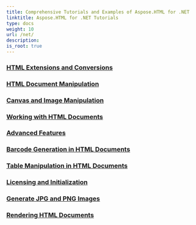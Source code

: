 ```yaml
---
title: Comprehensive Tutorials and Examples of Aspose.HTML for .NET 
linktitle: Aspose.HTML for .NET Tutorials
type: docs
weight: 10
url: /net/
description:
is_root: true
---
```


### [HTML Extensions and Conversions](./html-extensions-and-conversions/)

### [HTML Document Manipulation](./html-document-manipulation/)

### [Canvas and Image Manipulation](./canvas-and-image-manipulation/)

### [Working with HTML Documents](./working-with-html-documents/)

### [Advanced Features](./advanced-features/)

### [Barcode Generation in HTML Documents](./barcode-generation-in-html-documents/)

### [Table Manipulation in  HTML Documents](./table-manipulation-in--html-documents/)

### [Licensing and Initialization](./licensing-and-initialization/)

### [Generate JPG and PNG Images](./generate-jpg-and-png-images/)

### [Rendering HTML Documents](./rendering-html-documents/)
